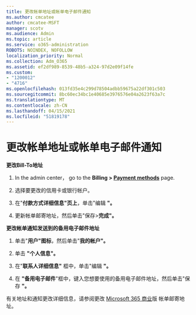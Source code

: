 ```yaml
---
title: 更改帐单地址或帐单电子邮件通知
ms.author: cmcatee
author: cmcatee-MSFT
manager: scotv
ms.audience: Admin
ms.topic: article
ms.service: o365-administration
ROBOTS: NOINDEX, NOFOLLOW
localization_priority: Normal
ms.collection: Adm_O365
ms.assetid: ef2df989-8539-48b5-a324-97d2e09f14fe
ms.custom:
- "1200012"
- "4716"
ms.openlocfilehash: 013fd35e4c299d78504adbb59675a22df301c503
ms.sourcegitcommit: 8bc60ec34bc1e40685e3976576e04a2623f63a7c
ms.translationtype: MT
ms.contentlocale: zh-CN
ms.lasthandoff: 04/15/2021
ms.locfileid: "51819178"
---
```

# <a name="change-billing-address-or-billing-email-notifications"></a>更改帐单地址或帐单电子邮件通知

**更改Bill-To地址**

1. In the admin center， go to the **Billing > [Payment methods](https://go.microsoft.com/fwlink/p/?linkid=2018806)** page.

2. 选择要更改的信用卡或银行帐户。

3. 在"**付款方式详细信息"页上**，单击"编辑 **"。**

4. 更新帐单邮寄地址，然后单击"保存>**完成"。**

**更改帐单通知发送到的备用电子邮件地址** 

1. 单击"**用户"图标**，然后单击"**我的帐户"。**

2. 单击 **"个人信息"。**

3. 在"**联系人详细信息"** 框中，单击"编辑 **"。**

4. 在 **"备用电子邮件**"框中，键入您想要使用的备用电子邮件地址，然后单击"保存 **"。**

有关地址和通知更改详细信息，请参阅更改 [Microsoft 365 商业](https://docs.microsoft.com/microsoft-365/commerce/billing-and-payments/change-your-billing-addresses?view=o365-worldwide)版 帐单邮寄地址。
